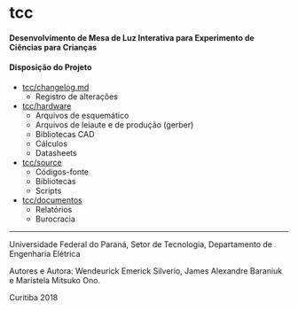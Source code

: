 # tcc

#### Desenvolvimento de Mesa de Luz Interativa para Experimento de Ciências para Crianças



#### Disposição do Projeto

- [tcc/changelog.md](changelog.md)
  - Registro de alterações
- [tcc/hardware](hardware/)
  - Arquivos de esquemático
  - Arquivos de leiaute e de produção (gerber)
  - Bibliotecas CAD
  - Cálculos
  - Datasheets
- [tcc/source](source/)
  - Códigos-fonte
  - Bibliotecas
  - Scripts
- [tcc/documentos](documentos/)
  - Relatórios
  - Burocracia



------

Universidade Federal do Paraná, Setor de Tecnologia, Departamento de Engenharia Elétrica

Autores e Autora: Wendeurick Emerick Silverio, James Alexandre Baraniuk e Maristela Mitsuko Ono.

Curitiba 2018



